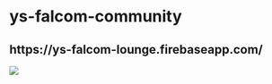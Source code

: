 # ys-falcom-community

<h2>https://ys-falcom-lounge.firebaseapp.com/</h2>

<img src="https://user-images.githubusercontent.com/68722179/149877221-06f6e452-b791-4e82-9525-f72b9c260719.png" />

